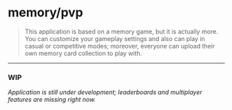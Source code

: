 # memory/pvp

> This application is based on a memory game, but it is actually more.
> You can customize your gameplay settings and also can play in casual or competitive modes; moreover, everyone can upload their own memory card collection to play with.

---

### WIP
*Application is still under development; leaderboards and multiplayer features are missing right now.*
